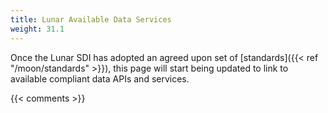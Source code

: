 ```yaml
---
title: Lunar Available Data Services
weight: 31.1
---
```


Once the Lunar SDI has adopted an agreed upon set of [standards]({{< ref "/moon/standards" >}}), this page will start being updated to link to available compliant data APIs and services.

{{< comments >}}